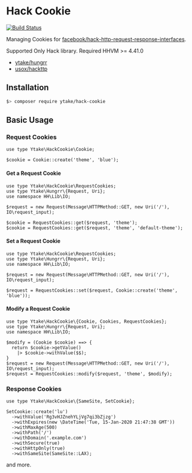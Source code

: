 # Hack Cookie

[![Build Status](https://travis-ci.org/ytake/hack-cookie.svg?branch=master)](https://travis-ci.org/ytake/hack-cookie)

Managing Cookies for [facebook/hack-http-request-response-interfaces](https://github.com/hhvm/hack-http-request-response-interfaces).

Supported Only Hack library.
Required HHVM >= 4.41.0

 - [ytake/hungrr](https://github.com/ytake/hungrr)
 - [usox/hackttp](https://github.com/usox/hackttp)

## Installation

```bash
$> composer require ytake/hack-cookie
```

## Basic Usage

### Request Cookies

```hack
use type Ytake\HackCookie\Cookie;

$cookie = Cookie::create('theme', 'blue');
```

#### Get a Request Cookie

```hack
use type Ytake\HackCookie\RequestCookies;
use type Ytake\Hungrr\{Request, Uri};
use namespace HH\Lib\IO;

$request = new Request(Message\HTTPMethod::GET, new Uri('/'), IO\request_input);

$cookie = RequestCookies::get($request, 'theme');
$cookie = RequestCookies::get($request, 'theme', 'default-theme');
```

#### Set a Request Cookie

```hack
use type Ytake\HackCookie\RequestCookies;
use type Ytake\Hungrr\{Request, Uri};
use namespace HH\Lib\IO;

$request = new Request(Message\HTTPMethod::GET, new Uri('/'), IO\request_input);

$request = RequestCookies::set($request, Cookie::create('theme', 'blue'));
```

#### Modify a Request Cookie

```hack
use type Ytake\HackCookie\{Cookie, Cookies, RequestCookies};
use type Ytake\Hungrr\{Request, Uri};
use namespace HH\Lib\IO;

$modify = (Cookie $cookie) ==> { 
  return $cookie->getValue()
    |> $cookie->withValue($$);
}
$request = new Request(Message\HTTPMethod::GET, new Uri('/'), IO\request_input);
$request = RequestCookies::modify($request, 'theme', $modify);
```

### Response Cookies

```hack
use type Ytake\HackCookie\{SameSite, SetCookie};

SetCookie::create('lu')
  ->withValue('Rg3vHJZnehYLjVg7qi3bZjzg')
  ->withExpires(new \DateTime('Tue, 15-Jan-2020 21:47:38 GMT'))
  ->withMaxAge(500)
  ->withPath('/')
  ->withDomain('.example.com')
  ->withSecure(true)
  ->withHttpOnly(true)
  ->withSameSite(SameSite::LAX);
```

and more.
